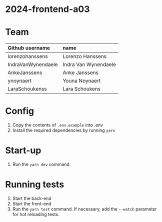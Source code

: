 ﻿# 2024-frontend-a03

# Team

| Github username    | name                 |
| :----------------- | :------------------- |
| lorenzohanssens    | Lorenzo Hanssens     |
| IndraVanWynendaele | Indra Van Wynendaele |
| AnkeJanssens       | Anke Janssens        |
| ynoynaert          | Youna Noynaert       |
| LaraSchoukenss     | Lara Schoukens       |

# Config

1. Copy the contents of `.env.example` into .env
2. Install the required dependencies by running `yarn`

# Start-up

1. Run the `yarn dev` command.

# Running tests

1. Start the back-end
2. Start the front-end
3. Run the `yarn test` command. If necessary, add the `--watch` parameter for hot reloading tests.
